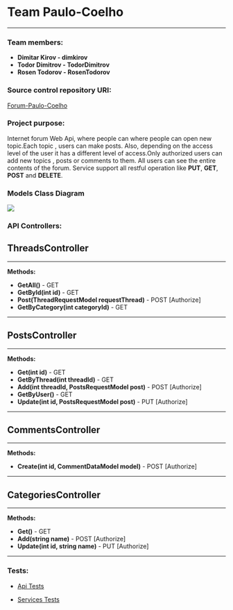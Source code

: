# Team Paulo-Coelho


----------
### Team members:

* **Dimitar Kirov - dimkirov**
* **Todor Dimitrov - TodorDimitrov**
* **Rosen Todorov - RosenTodorov**


### Source control repository URI:

[Forum-Paulo-Coelho](https://github.com/DimitarDKirov/Forum-Paulo-Coelho) 

### Project purpose:

Internet forum Web Api, where people can where people can open new topic.Each topic , users can make posts. Also, depending on the access level of the user it has a different level of access.Only authorized users can add new topics , posts or comments to them.
All users can see the entire contents of the forum.
Service support all restful operation like **PUT**, **GET**, **POST** and **DELETE**.

### Models Class Diagram

![]("ForumSystemClassDiagram.png")

### API Controllers:

## ThreadsController

----------
**Methods:**

 * **GetAll()** - GET
 * **GetById(int id)** - GET
 * **Post(ThreadRequestModel requestThread)** - POST [Authorize]
 * **GetByCategory(int categoryId)** - GET
 
----------
## PostsController

----------
**Methods:**

 * **Get(int id)** - GET
 * **GetByThread(int threadId)** - GET
 * **Add(int threadId, PostsRequestModel post)** - POST [Authorize]
 * **GetByUser()** - GET
 * **Update(int id, PostsRequestModel post)** - PUT [Authorize]
 
----------
## CommentsController

----------
**Methods:**

 * **Create(int id, CommentDataModel model)** - POST [Authorize]
 
----------
## CategoriesController

----------
**Methods:**

 * **Get()** - GET
 * **Add(string name)** - POST [Authorize]
 * **Update(int id, string name)** - PUT [Authorize]
 
----------

### Tests:

* [Api Tests](https://github.com/DimitarDKirov/Forum-Paulo-Coelho/tree/master/Forum-Paulo-Coelho/Tests/ForumSystem.Api.Tests) 

* [Services Tests](https://github.com/DimitarDKirov/Forum-Paulo-Coelho/tree/master/Forum-Paulo-Coelho/Tests/ForumSystem.Services.Test) 




